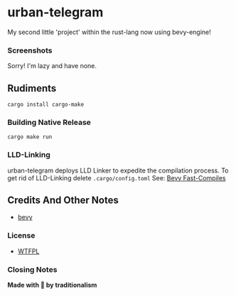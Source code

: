 # urban-telegram
My second little 'project' within the rust-lang now using bevy-engine!

### Screenshots
Sorry! I'm lazy and have none.

## Rudiments
```
cargo install cargo-make
```
### Building Native Release 
```
cargo make run
```

### LLD-Linking
urban-telegram deploys LLD Linker to expedite the compilation process. To get rid of LLD-Linking delete `.cargo/config.toml`
See: [Bevy Fast-Compiles](https://bevyengine.org/learn/book/getting-started/setup/#enable-fast-compiles-optional)

## Credits And Other Notes
* [bevy](https://github.com/bevyengine/bevy)

### License
* [WTFPL](https://choosealicense.com/licenses/wtfpl/)

### Closing Notes
**Made with 💝 by traditionalism**